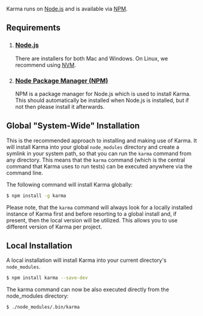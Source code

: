 Karma runs on [Node.js] and is available via [NPM].

## Requirements

<ol>
  <li>
    <h3><a href="http://nodejs.org/download/">Node.js</a></h3>
    <p>
      There are installers for both Mac and Windows. On Linux, we recommend using
      <a href="https://github.com/creationix/nvm">NVM</a>.
    </p>
  </li>
  <li>
    <h3><a href="https://npmjs.org/">Node Package Manager (NPM)</a></h3>
    <p>
      NPM is a package manager for Node.js which is used to install Karma. This should
      automatically be installed when Node.js is installed, but if not then please install
      it afterwards.
    </p>
  </li>
</ol>

## Global "System-Wide" Installation
This is the recommended approach to installing and making use of Karma. It will install Karma into your global
`node_modules` directory and create a symlink in your system path, so that you can run the `karma`
command from any directory. This means that the `karma` command (which is the central command that Karma uses to run
tests) can be executed anywhere via the command line.

The following command will install Karma globally:

```bash
$ npm install -g karma
```

Please note, that the `karma` command will always look for a locally installed instance of Karma first and
before resorting to a global install and, if present, then the local version will be utilized.
This allows you to use different version of Karma per project.

## Local Installation
A local installation will install Karma into your current directory's `node_modules`.

```bash
$ npm install karma --save-dev
```

The karma command can now be also executed directly from the node_modules directory:

```bash
$ ./node_modules/.bin/karma
```


[Node.js]: http://nodejs.org/
[NPM]: npmjs.org/package/karma
[NVM]: https://github.com/creationix/nvm

